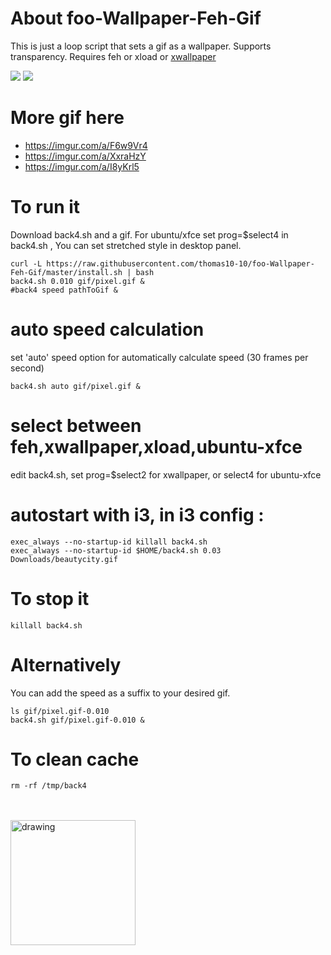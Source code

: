 # About foo-Wallpaper-Feh-Gif
This is just a loop script that sets a gif as a wallpaper. Supports transparency. Requires feh or xload or [xwallpaper](https://github.com/stoeckmann/xwallpaper)


<img src="https://github.com/thomas10-10/foo-Wallpaper-Feh-Gif/raw/master/desktop-animation2.gif"  />
<img src="https://github.com/thomas10-10/foo-Wallpaper-Feh-Gif/raw/master/desktop-animation4.gif"  />

# More gif here
- https://imgur.com/a/F6w9Vr4
- https://imgur.com/a/XxraHzY
- https://imgur.com/a/I8yKrl5


# To run it
Download back4.sh and a gif.
For ubuntu/xfce set prog=$select4 in back4.sh , You can set stretched style in desktop panel.

```
curl -L https://raw.githubusercontent.com/thomas10-10/foo-Wallpaper-Feh-Gif/master/install.sh | bash
back4.sh 0.010 gif/pixel.gif &
#back4 speed pathToGif &
```
# auto speed calculation
set 'auto' speed option for automatically calculate speed (30 frames per second)

```
back4.sh auto gif/pixel.gif &
```

# select between feh,xwallpaper,xload,ubuntu-xfce
edit back4.sh, set prog=$select2 for xwallpaper, or select4 for ubuntu-xfce

# autostart with i3, in i3 config :

```
exec_always --no-startup-id killall back4.sh 
exec_always --no-startup-id $HOME/back4.sh 0.03 Downloads/beautycity.gif
```

# To stop it
```
killall back4.sh
```

# Alternatively

You can add the speed as a suffix to your desired gif.

```
ls gif/pixel.gif-0.010
back4.sh gif/pixel.gif-0.010 &
```


# To clean cache
 ```
rm -rf /tmp/back4
```



<br>
<br>
<a href="https://ko-fi.com/thomas1010">
<img src="https://uploads-ssl.webflow.com/5c14e387dab576fe667689cf/61e11d430afb112ea33c3aa5_Button-1-p-500.png" alt="drawing" width="200"/>
 </a>

